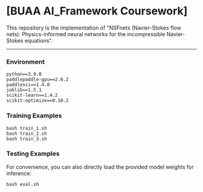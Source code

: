 # [BUAA AI_Framework Coursework] 


This repository is the implementation of "NSFnets (Navier-Stokes flow nets): Physics-informed neural networks for the incompressible Navier-Stokes equations".


-----


### Environment

```
python==3.9.0
paddlepaddle-gpu==2.6.2
paddlesci==1.4.0
joblib==1.5.1
scikit-learn==1.4.2
scikit-optimize==0.10.2
```


### Training Examples

```
bash train_1.sh
bash train_2.sh
bash train_3.sh
```

### Testing Examples
For convenience, you can also directly load the provided model weights for inference:
```
bash eval.sh
```
